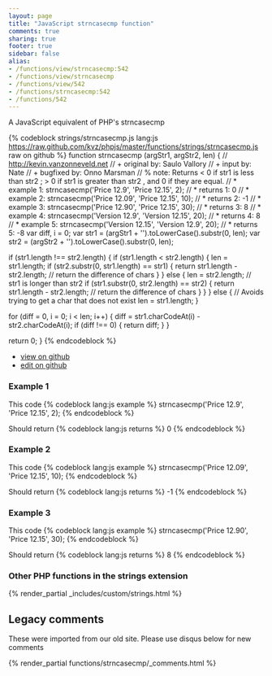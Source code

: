 ```yaml
---
layout: page
title: "JavaScript strncasecmp function"
comments: true
sharing: true
footer: true
sidebar: false
alias:
- /functions/view/strncasecmp:542
- /functions/view/strncasecmp
- /functions/view/542
- /functions/strncasecmp:542
- /functions/542
---
```

<!-- Generated by Rakefile:build -->
A JavaScript equivalent of PHP's strncasecmp

{% codeblock strings/strncasecmp.js lang:js https://raw.github.com/kvz/phpjs/master/functions/strings/strncasecmp.js raw on github %}
function strncasecmp (argStr1, argStr2, len) {
  // http://kevin.vanzonneveld.net
  // +   original by: Saulo Vallory
  // +      input by: Nate
  // +   bugfixed by: Onno Marsman
  // %          note: Returns < 0 if str1 is less than str2 ; > 0 if str1 is greater than str2 , and 0 if they are equal.
  // *     example 1: strncasecmp('Price 12.9', 'Price 12.15', 2);
  // *     returns 1: 0
  // *     example 2: strncasecmp('Price 12.09', 'Price 12.15', 10);
  // *     returns 2: -1
  // *     example 3: strncasecmp('Price 12.90', 'Price 12.15', 30);
  // *     returns 3: 8
  // *     example 4: strncasecmp('Version 12.9', 'Version 12.15', 20);
  // *     returns 4: 8
  // *     example 5: strncasecmp('Version 12.15', 'Version 12.9', 20);
  // *     returns 5: -8
  var diff, i = 0;
  var str1 = (argStr1 + '').toLowerCase().substr(0, len);
  var str2 = (argStr2 + '').toLowerCase().substr(0, len);

  if (str1.length !== str2.length) {
    if (str1.length < str2.length) {
      len = str1.length;
      if (str2.substr(0, str1.length) == str1) {
        return str1.length - str2.length; // return the difference of chars
      }
    } else {
      len = str2.length;
      // str1 is longer than str2
      if (str1.substr(0, str2.length) == str2) {
        return str1.length - str2.length; // return the difference of chars
      }
    }
  } else {
    // Avoids trying to get a char that does not exist
    len = str1.length;
  }

  for (diff = 0, i = 0; i < len; i++) {
    diff = str1.charCodeAt(i) - str2.charCodeAt(i);
    if (diff !== 0) {
      return diff;
    }
  }

  return 0;
}
{% endcodeblock %}

 - [view on github](https://github.com/kvz/phpjs/blob/master/functions/strings/strncasecmp.js)
 - [edit on github](https://github.com/kvz/phpjs/edit/master/functions/strings/strncasecmp.js)

### Example 1
This code
{% codeblock lang:js example %}
strncasecmp('Price 12.9', 'Price 12.15', 2);
{% endcodeblock %}

Should return
{% codeblock lang:js returns %}
0
{% endcodeblock %}

### Example 2
This code
{% codeblock lang:js example %}
strncasecmp('Price 12.09', 'Price 12.15', 10);
{% endcodeblock %}

Should return
{% codeblock lang:js returns %}
-1
{% endcodeblock %}

### Example 3
This code
{% codeblock lang:js example %}
strncasecmp('Price 12.90', 'Price 12.15', 30);
{% endcodeblock %}

Should return
{% codeblock lang:js returns %}
8
{% endcodeblock %}


### Other PHP functions in the strings extension
{% render_partial _includes/custom/strings.html %}
## Legacy comments
These were imported from our old site. Please use disqus below for new comments
<div style="overflow-y: scroll; max-height: 500px;">
{% render_partial functions/strncasecmp/_comments.html %}
</div>
